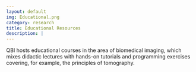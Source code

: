 ```yaml
---
layout: default
img: Educational.png
category: research
title: Educational Resources 
description: |
---
```

QBI hosts educational courses in the area of biomedical imaging, which mixes didactic lectures with hands-on tutorials and programming exercises covering, for example, the principles of tomography.

